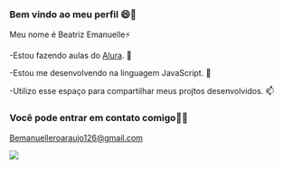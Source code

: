 ### Bem vindo ao meu perfil 😄💙

Meu nome é Beatriz Emanuelle⚡

-Estou fazendo aulas do [Alura](https://www.alura.com.br). 🌱

-Estou me desenvolvendo na linguagem JavaScript. 🔭

-Utilizo esse espaço para compartilhar meus projtos desenvolvidos. 📫 

### Você pode entrar em contato comigo📧💬

Bemanuelleroaraujo126@gmail.com

![](https://media.tenor.com/f4PUj7wUIm4AAAAM/cat-tongue.gif)
